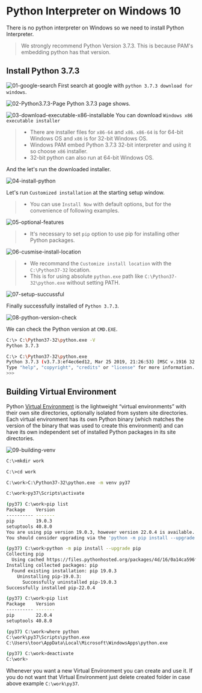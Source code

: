 # Python Interpreter on Windows 10

There is no python interpreter on Windows so we need to install Python Interpreter.

> We strongly recommend Python Version 3.7.3. This is because PAM's embedding python has that version.

## Install Python 3.7.3

![01-google-search](https://raw.githubusercontent.com/Jerry-Chae/pot-sdk-doc/main/Captures/01-Install_Python_3.7/01-google-search.png)
First search at google with `python 3.7.3 download for windows`.

![02-Python3.7.3-Page](https://raw.githubusercontent.com/Jerry-Chae/pot-sdk-doc/main/Captures/01-Install_Python_3.7/02-Python3.7.3-Page.png)
Python 3.7.3 page shows.

![03-download-executable-x86-installable](https://raw.githubusercontent.com/Jerry-Chae/pot-sdk-doc/main/Captures/01-Install_Python_3.7/03-download-executable-x86-installable.png)
You can download `Windows x86 executable installer`
> * There are installer files for `x86-64` and `x86`.  `x86-64` is for 64-bit Windows OS and `x86` is for 32-bit Windows OS. 
> * Windows PAM embed Python 3.7.3 32-bit interpreter and using it so choose `x86` installer.
> * 32-bit python can also run at 64-bit Windows OS.

And the let's run the downloaded installer.

![04-install-python](https://raw.githubusercontent.com/Jerry-Chae/pot-sdk-doc/main/Captures/01-Install_Python_3.7/04-install-python.png)

Let's run `Customized installation` at the starting setup window.
> * You can use `Install Now` with default options, but for the convenience of following examples.

![05-optional-features](https://raw.githubusercontent.com/Jerry-Chae/pot-sdk-doc/main/Captures/01-Install_Python_3.7/05-optional-features.png)
> * It's necessary to set `pip` option to use pip for installing other Python packages.

![06-cusmise-install-location](https://raw.githubusercontent.com/Jerry-Chae/pot-sdk-doc/main/Captures/01-Install_Python_3.7/06-cusmise-install-location.png)

> * We recommand the `Customize install location` with the `C:\Python37-32` location.
> * This is for using absolute `python.exe` path like `C:\Python37-32\python.exe` without setting PATH.

![07-setup-succussful](https://raw.githubusercontent.com/Jerry-Chae/pot-sdk-doc/main/Captures/01-Install_Python_3.7/07-setup-succussful.png)

Finally successfully installed of `Python 3.7.3`.

![08-python-version-check](https://raw.githubusercontent.com/Jerry-Chae/pot-sdk-doc/main/Captures/01-Install_Python_3.7/08-python-version-check.png)

We can check the Python version at `CMD.EXE`.

```sh
C:\> C:\Python37-32\python.exe -V
Python 3.7.3

C:\> C:\Python37-32\python.exe
Python 3.7.3 (v3.7.3:ef4ec6ed12, Mar 25 2019, 21:26:53) [MSC v.1916 32 bit (Intel)] on win32
Type "help", "copyright", "credits" or "license" for more information.
>>>
```

## Building Virtual Environment

Python [Virtual Environment](https://docs.python.org/3.7/library/venv.html) is the lightweight “virtual environments” with their own site directories, optionally isolated from system site directories. Each virtual environment has its own Python binary (which matches the version of the binary that was used to create this environment) and can have its own independent set of installed Python packages in its site directories.

![09-building-venv](https://raw.githubusercontent.com/Jerry-Chae/pot-sdk-doc/main/Captures/01-Install_Python_3.7/09-building-venv.png)

``` sh
C:\>mkdir work

C:\>cd work

C:\work>C:\Python37-32\python.exe -m venv py37

C:\work>py37\Scripts\activate

(py37) C:\work>pip list
Package    Version
---------- -------
pip        19.0.3
setuptools 40.8.0
You are using pip version 19.0.3, however version 22.0.4 is available.
You should consider upgrading via the 'python -m pip install --upgrade pip' command.

(py37) C:\work>python -m pip install --upgrade pip
Collecting pip
  Using cached https://files.pythonhosted.org/packages/4d/16/0a14ca596f30316efd412a60bdfac02a7259bf8673d4d917dc60b9a21812/pip-22.0.4-py3-none-any.whl
Installing collected packages: pip
  Found existing installation: pip 19.0.3
    Uninstalling pip-19.0.3:
      Successfully uninstalled pip-19.0.3
Successfully installed pip-22.0.4

(py37) C:\work>pip list
Package    Version
---------- -------
pip        22.0.4
setuptools 40.8.0

(py37) C:\work>where python
C:\work\py37\Scripts\python.exe
C:\Users\toor\AppData\Local\Microsoft\WindowsApps\python.exe

(py37) C:\work>deactivate
C:\work>
```

Whenever you want a new Virtual Environment you can create and use it.
If you do not want that Virtual Environment just delete created folder in case above example `C:\work\py37`.
